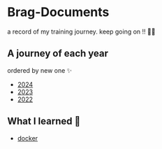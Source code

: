# Brag-Documents
a record of my training journey. keep going on !! 💪🏽

## A journey of each year
ordered by new one ✨

- [2024](2024.md)
- [2023](2023.md)
- [2022](2022.md)

## What I learned 🧩
- [docker](https://docs.docker.com/)
